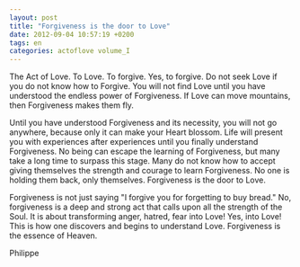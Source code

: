 ```yaml
---
layout: post
title: "Forgiveness is the door to Love"
date: 2012-09-04 10:57:19 +0200
tags: en
categories: actoflove volume_I
---
```

The Act of Love. To Love. To forgive. Yes, to forgive. Do not seek Love if you do not know how to Forgive. You will not find Love until you have understood the endless power of Forgiveness. If Love can move mountains, then Forgiveness makes them fly.

Until you have understood Forgiveness and its necessity, you will not go anywhere, because only it can make your Heart blossom. Life will present you with experiences after experiences until you finally understand Forgiveness. No being can escape the learning of Forgiveness, but many take a long time to surpass this stage. Many do not know how to accept giving themselves the strength and courage to learn Forgiveness. No one is holding them back, only themselves. Forgiveness is the door to Love.

Forgiveness is not just saying "I forgive you for forgetting to buy bread." No, forgiveness is a deep and strong act that calls upon all the strength of the Soul. It is about transforming anger, hatred, fear into Love! Yes, into Love! This is how one discovers and begins to understand Love. Forgiveness is the essence of Heaven.

Philippe

<!-- This work is licensed under a Creative Commons Attribution-NonCommercial 4.0 International License. -->